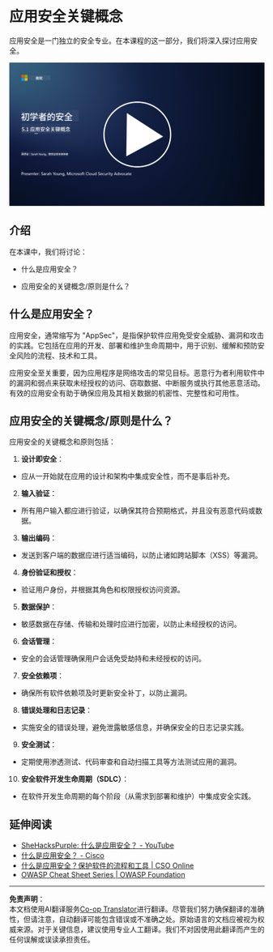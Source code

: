 <!--
CO_OP_TRANSLATOR_METADATA:
{
  "original_hash": "e4b56bb23078d3ffb7ad407d280b0c36",
  "translation_date": "2025-09-03T17:29:21+00:00",
  "source_file": "5.1 AppSec key concepts.md",
  "language_code": "zh"
}
-->
# 应用安全关键概念

应用安全是一门独立的安全专业。在本课程的这一部分，我们将深入探讨应用安全。

[![观看视频](../../translated_images/5-1_placeholder.29d7c06237ea84d113c4d91a72ee86a08f73f60187f2a32828c28cfda4f0aeb5.zh.png)](https://learn-video.azurefd.net/vod/player?id=d81dc210-ee8a-445a-aee0-aaf8a2b37af2)

## 介绍

在本课中，我们将讨论：

- 什么是应用安全？

- 应用安全的关键概念/原则是什么？

## 什么是应用安全？

应用安全，通常缩写为 "AppSec"，是指保护软件应用免受安全威胁、漏洞和攻击的实践。它包括在应用的开发、部署和维护生命周期中，用于识别、缓解和预防安全风险的流程、技术和工具。

应用安全至关重要，因为应用程序是网络攻击的常见目标。恶意行为者利用软件中的漏洞和弱点来获取未经授权的访问、窃取数据、中断服务或执行其他恶意活动。有效的应用安全有助于确保应用及其相关数据的机密性、完整性和可用性。

## 应用安全的关键概念/原则是什么？

应用安全的关键概念和原则包括：

1. **设计即安全**：

- 应从一开始就在应用的设计和架构中集成安全性，而不是事后补充。

2. **输入验证**：

- 所有用户输入都应进行验证，以确保其符合预期格式，并且没有恶意代码或数据。

3. **输出编码**：

- 发送到客户端的数据应进行适当编码，以防止诸如跨站脚本（XSS）等漏洞。

4. **身份验证和授权**：

- 验证用户身份，并根据其角色和权限授权访问资源。

5. **数据保护**：

- 敏感数据在存储、传输和处理时应进行加密，以防止未经授权的访问。

6. **会话管理**：

- 安全的会话管理确保用户会话免受劫持和未经授权的访问。

7. **安全依赖项**：

- 确保所有软件依赖项及时更新安全补丁，以防止漏洞。

8. **错误处理和日志记录**：

- 实施安全的错误处理，避免泄露敏感信息，并确保安全的日志记录实践。

9. **安全测试**：

- 定期使用渗透测试、代码审查和自动扫描工具等方法测试应用的漏洞。

10. **安全软件开发生命周期（SDLC）**：

- 在软件开发生命周期的每个阶段（从需求到部署和维护）中集成安全实践。

## 延伸阅读

- [SheHacksPurple: 什么是应用安全？ - YouTube](https://www.youtube.com/watch?v=eNmccQNzSSY)
- [什么是应用安全？ - Cisco](https://www.cisco.com/c/en/us/solutions/security/application-first-security/what-is-application-security.html#~how-does-it-work)
- [什么是应用安全？保护软件的流程和工具 | CSO Online](https://www.csoonline.com/article/566471/what-is-application-security-a-process-and-tools-for-securing-software.html)
- [OWASP Cheat Sheet Series | OWASP Foundation](https://owasp.org/www-project-cheat-sheets/)

---

**免责声明**：  
本文档使用AI翻译服务[Co-op Translator](https://github.com/Azure/co-op-translator)进行翻译。尽管我们努力确保翻译的准确性，但请注意，自动翻译可能包含错误或不准确之处。原始语言的文档应被视为权威来源。对于关键信息，建议使用专业人工翻译。我们不对因使用此翻译而产生的任何误解或误读承担责任。